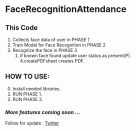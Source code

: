 # FaceRecognitionAttendance

## This Code 
1. Collects face data of user in PHASE 1
2. Train Model for Face Recognition in PHASE 2
3. Recognize the face in PHASE 3
	1. if known face found update user status as present(P).
4.createPDFsheet creates PDF.

## HOW TO USE:
 0. Install needed libraries.
 1. RUN PHASE 1.
 2. RUN PHASE 3.
 
 ### *More features coming soon ...*
 Follow for update : [Twitter](https://twitter.com/pravindesai_)
